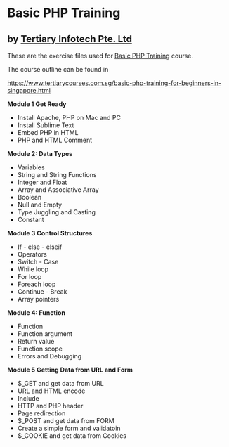 # Basic PHP Training
## by [Tertiary Infotech Pte. Ltd](https://www.tertiarycourses.com.sg/)

These are the exercise files used for [Basic PHP Training](https://www.tertiarycourses.com.sg/basic-php-training-for-beginners-in-singapore.html) course. 

The course outline can be found in 

https://www.tertiarycourses.com.sg/basic-php-training-for-beginners-in-singapore.html

<p><strong>Module 1 Get Ready</strong></p>
<ul>
<li>Install Apache, PHP  on Mac and PC</li>
<li>Install Sublime Text</li>
<li>Embed PHP in HTML</li>
<li>PHP and HTML Comment</li>
</ul>
<p><strong>Module 2: Data Types</strong></p>
<ul>
<li>Variables</li>
<li>String and String Functions</li>
<li>Integer and Float</li>
<li>Array and Associative Array</li>
<li>Boolean</li>
<li>Null and Empty</li>
<li>Type Juggling and Casting</li>
<li>Constant</li>
</ul>
<p><strong>Module 3 Control Structures</strong></p>
<ul>
<li>If - else - elseif</li>
<li>Operators</li>
<li>Switch - Case</li>
<li>While loop</li>
<li>For loop</li>
<li>Foreach loop</li>
<li>Continue - Break</li>
<li>Array pointers</li>
</ul>
<p><strong>Module 4: Function</strong></p>
<ul>
<li>Function</li>
<li>Function argument</li>
<li>Return value</li>
<li>Function scope</li>
<li>Errors and Debugging</li>
</ul>
<p><strong>Module 5 Getting Data from URL and Form</strong></p>
<ul>
<li>$_GET and get data from URL</li>
<li>URL and HTML encode</li>
<li>Include</li>
<li>HTTP and PHP header</li>
<li>Page redirection</li>
<li>$_POST and get data from FORM</li>
<li>Create a simple form and validatoin</li>
<li>$_COOKIE and get data from Cookies</li>
</ul>


